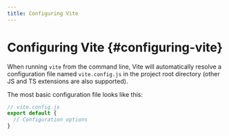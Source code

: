 ```yaml
---
title: Configuring Vite
---
```


# Configuring Vite {#configuring-vite}

When running `vite` from the command line, Vite will automatically resolve a configuration file named `vite.config.js` in the project root directory (other JS and TS extensions are also supported).

The most basic configuration file looks like this:

```js
// vite.config.js
export default {
  // Configuration options
}
```


